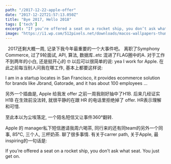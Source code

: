 ```yaml
---
path: "/2017-12-22-apple-offer"
date: "2017-12-22T21:57:13.050Z"
title: "Bye 2017, Hello 2018"
tags: ['tech']
excerpt: "If you’re offered a seat on a rocket ship, you don’t ask what seat. You just get on."
image: "https://i1.wp.com/512pixels.net/downloads/macos-wallpapers-thumbs/10-12--thumb.jpg"
---
```


<p class="normal"> 
  2017还剩大概一周, 记录下我今年最重要的一个大事件吧。
  离职了Symphony Commerce, 过了9轮面试, API, 算法, 数据库..etc
  混进了FLAG圈中的A. 对于工作不到两年的小白, 还是挺开心的 🤓
  以后可以很简单的说: yea I work for Apple.
  在此之前每当别人问我在哪工作, 基本上都要这样说: 
</p>

<p class="normal quote">
  I am in a startup locates in San Francisco, it provides ecommerce solution for brands like Jbrand, 
  Gatorade, and it has about 100 employees ...
</p>

<p class="normal">
  另外一个插曲是, Apple 给我发 offer 之前一周我刚好抽中了H1B. 后来几经证实 H1B 在生效前没法转, 
  就很平静的在跟 HR 的电话里拒绝掉了 offer. HR表示理解和可惜. 
</p>

<p class="normal">
 至此本以为尘埃落定, 一个陌名短信又让事件360°翻转.
</p>

<p class="normal">
  Apple 的 manager私下短信邀请我周六喝茶, 同行来的还有同team的另外一个同事, 
  85°C, 三个人, 三杯奶茶. 聊了很多事情. 有关于carrer path, 关于Apple,
  最inspiring的一句话是:
</p>

<p class="normal quote">
  If you’re offered a seat on a rocket ship, you don’t ask what seat. You just get on.
</p>
